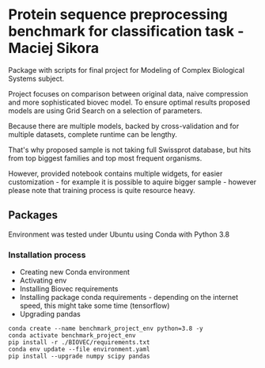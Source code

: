 # Protein sequence preprocessing benchmark for classification task - Maciej Sikora

Package with scripts for final project for Modeling of Complex Biological Systems subject.

Project focuses on comparison between original data, naive compression and more sophisticated biovec model.
To ensure optimal results proposed models are using Grid Search on a selection of parameters.

Because there are multiple models, backed by cross-validation and for multiple datasets, complete runtime can be lengthy.

That's why proposed sample is not taking full Swissprot database, but hits from top biggest families and top most frequent organisms.

However, provided notebook contains multiple widgets, for easier customization - for example it is possible to aquire bigger sample - however please note that training process is quite resource heavy.

## Packages

Environment was tested under Ubuntu using Conda with Python 3.8

### Installation process

- Creating new Conda environment
- Activating env
- Installing Biovec requirements
- Installing package conda requirements - depending on the internet speed, this might take some time (tensorflow)
- Upgrading pandas

```
conda create --name benchmark_project_env python=3.8 -y
conda activate benchmark_project_env
pip install -r ./BIOVEC/requirements.txt
conda env update --file environment.yaml
pip install --upgrade numpy scipy pandas
```

